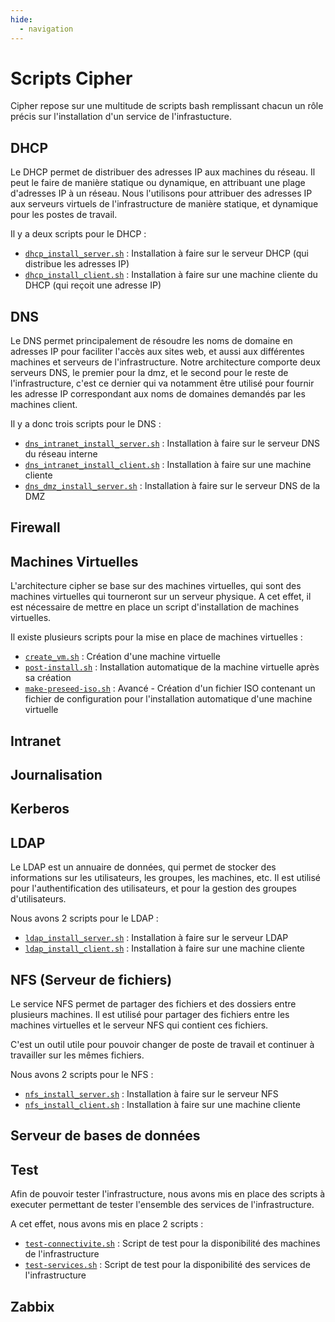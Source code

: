 ```yaml
---
hide:
  - navigation
---
```

# Scripts Cipher

Cipher repose sur une multitude de scripts bash remplissant chacun un rôle précis sur l'installation d'un service de l'infrastucture.

## DHCP

Le DHCP permet de distribuer des adresses IP aux machines du réseau. Il peut le faire de manière statique ou dynamique, en attribuant une plage d'adresses IP à un réseau.
Nous l'utilisons pour attribuer des adresses IP aux serveurs virtuels de l'infrastructure de manière statique, et dynamique pour les postes de travail.

Il y a deux scripts pour le DHCP :

- [`dhcp_install_server.sh`](./scripts/dhcp/server.md) : Installation à faire sur le serveur DHCP (qui distribue les adresses IP)
- [`dhcp_install_client.sh`](./scripts/dhcp/client.md) : Installation à faire sur une machine cliente du DHCP (qui reçoit une adresse IP)

## DNS

Le DNS permet principalement de résoudre les noms de domaine en adresses IP pour faciliter l'accès aux sites web, et aussi aux différentes machines et serveurs de l'infrastructure.
Notre architecture comporte deux serveurs DNS, le premier pour la dmz, et le second pour le reste de l'infrastructure, c'est ce dernier qui va notamment être utilisé pour fournir les adresse IP correspondant aux noms de domaines demandés par les machines client.

Il y a donc trois scripts pour le DNS :

- [`dns_intranet_install_server.sh`](./scripts/dns/server_intranet.md) : Installation à faire sur le serveur DNS du réseau interne
- [`dns_intranet_install_client.sh`](./scripts/dns/client.md) : Installation à faire sur une machine cliente
- [`dns_dmz_install_server.sh`](./scripts/dns/server_dmz.md) : Installation à faire sur le serveur DNS de la DMZ

## Firewall

## Machines Virtuelles

L'architecture cipher se base sur des machines virtuelles, qui sont des machines virtuelles qui tourneront sur un serveur physique. A cet effet, il est nécessaire de mettre en place un script d'installation de machines virtuelles.

Il existe plusieurs scripts pour la mise en place de machines virtuelles :

- [`create_vm.sh`](./scripts/vm/create.md) : Création d'une machine virtuelle
- [`post-install.sh`](./scripts/vm/post-install.md) : Installation automatique de la machine virtuelle après sa création
- [`make-preseed-iso.sh`](./scripts/vm/preseed-iso.md) : Avancé - Création d'un fichier ISO contenant un fichier de configuration pour l'installation automatique d'une machine virtuelle

## Intranet

## Journalisation

## Kerberos

## LDAP

Le LDAP est un annuaire de données, qui permet de stocker des informations sur les utilisateurs, les groupes, les machines, etc. Il est utilisé pour l'authentification des utilisateurs, et pour la gestion des groupes d'utilisateurs.

Nous avons 2 scripts pour le LDAP :

- [`ldap_install_server.sh`](./scripts/ldap/server.md) : Installation à faire sur le serveur LDAP
- [`ldap_install_client.sh`](./scripts/ldap/client.md) : Installation à faire sur une machine cliente

## NFS (Serveur de fichiers)

Le service NFS permet de partager des fichiers et des dossiers entre plusieurs machines. Il est utilisé pour partager des fichiers entre les machines virtuelles et le serveur NFS qui contient ces fichiers.

C'est un outil utile pour pouvoir changer de poste de travail et continuer à travailler sur les mêmes fichiers.

Nous avons 2 scripts pour le NFS :

- [`nfs_install_server.sh`](./scripts/nfs/server.md) : Installation à faire sur le serveur NFS
- [`nfs_install_client.sh`](./scripts/nfs/client.md) : Installation à faire sur une machine cliente

## Serveur de bases de données

## Test

Afin de pouvoir tester l'infrastructure, nous avons mis en place des scripts à executer permettant de tester l'ensemble des services de l'infrastructure.

A cet effet, nous avons mis en place 2 scripts :

- [`test-connectivite.sh`](./scripts/test/connectivite.md) : Script de test pour la disponibilité des machines de l'infrastructure
- [`test-services.sh`](./scripts/test/services.md) : Script de test pour la disponibilité des services de l'infrastructure

## Zabbix
